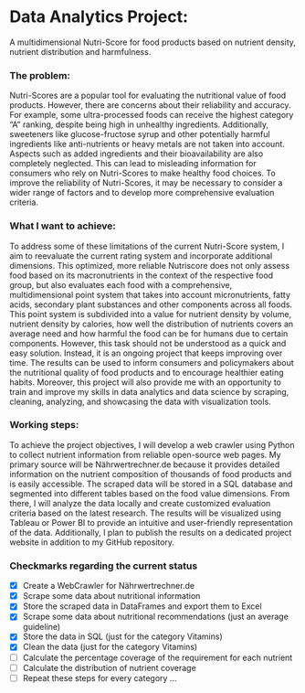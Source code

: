 # Data Analytics Project:
A multidimensional Nutri-Score for food products based on nutrient density, nutrient distribution and harmfulness.

### The problem:
Nutri-Scores are a popular tool for evaluating the nutritional value of food products. However, there are concerns about their reliability and accuracy. For example, some ultra-processed foods can receive the highest category “A” ranking, despite being high in unhealthy ingredients. Additionally, sweeteners like glucose-fructose syrup and other potentially harmful ingredients like anti-nutrients or heavy metals are not taken into account. Aspects such as added ingredients and their bioavailability are also completely neglected. This can lead to misleading information for consumers who rely on Nutri-Scores to make healthy food choices. To improve the reliability of Nutri-Scores, it may be necessary to consider a wider range of factors and to develop more comprehensive evaluation criteria.

### What I want to achieve:
To address some of these limitations of the current Nutri-Score system, I aim to reevaluate the current rating system and incorporate additional dimensions. This optimized, more reliable Nutriscore does not only assess food based on its macronutrients in the context of the respective food group, but also evaluates each food with a comprehensive, multidimensional point system that takes into account micronutrients, fatty acids, secondary plant substances and other components across all foods. This point system is subdivided into a value for nutrient density by volume, nutrient density by calories, how well the distribution of nutrients covers an average need and how harmful the food can be for humans due to certain components. 
However, this task should not be understood as a quick and easy solution. Instead, it is an ongoing project that keeps improving over time. The results can be used to inform consumers and policymakers about the nutritional quality of food products and to encourage healthier eating habits. Moreover, this project will also provide me with an opportunity to train and improve my skills in data analytics and data science by scraping, cleaning, analyzing, and showcasing the data with visualization tools.

### Working steps:
To achieve the project objectives, I will develop a web crawler using Python to collect nutrient information from reliable open-source web pages. My primary source will be Nährwertrechner.de because it provides detailed information on the nutrient composition of thousands of food products and is easily accessible. The scraped data will be stored in a SQL database and segmented into different tables based on the food value dimensions. From there, I will analyze the data locally and create customized evaluation criteria based on the latest research. The results will be visualized using Tableau or Power BI to provide an intuitive and user-friendly representation of the data. Additionally, I plan to publish the results on a dedicated project website in addition to my GitHub repository.

### Checkmarks regarding the current status
- [x] Create a WebCrawler for Nährwertrechner.de
- [x] Scrape some data about nutritional information
- [x] Store the scraped data in DataFrames and export them to Excel
- [x] Scrape some data about nutritional recommendations (just an average guideline)
- [x] Store the data in SQL (just for the category Vitamins)
- [x] Clean the data (just for the category Vitamins)
- [ ] Calculate the percentage coverage of the requirement for each nutrient
- [ ] Calculate the distribution of nutrient coverage
- [ ] Repeat these steps for every category
...